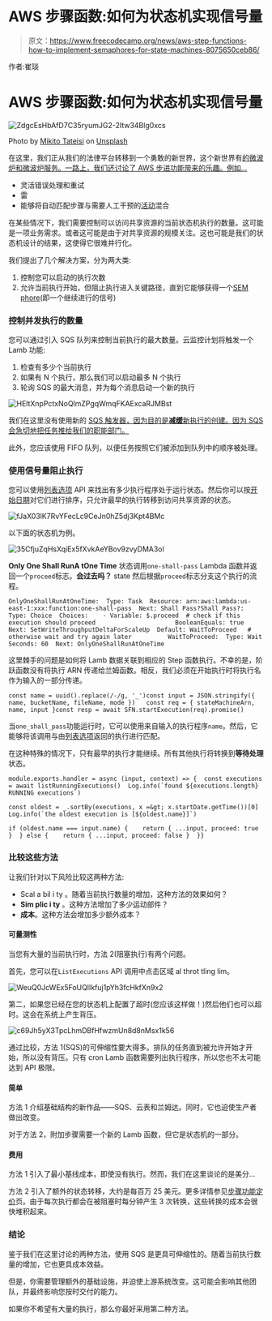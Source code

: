 # AWS 步骤函数:如何为状态机实现信号量

> 原文：<https://www.freecodecamp.org/news/aws-step-functions-how-to-implement-semaphores-for-state-machines-8075650ceb86/>

作者:崔琰

# AWS 步骤函数:如何为状态机实现信号量

![ZdgcEsHbAfD7C35ryumJG2-2Itw34Blg0xcs](img/ed3cb9505ddf40bf063e32fe7b6468cd.png)

Photo by [Mikito Tateisi](https://unsplash.com/photos/bJhT_8nbUA0?utm_source=unsplash&utm_medium=referral&utm_content=creditCopyText) on [Unsplash](https://unsplash.com/search/photos/steps?utm_source=unsplash&utm_medium=referral&utm_content=creditCopyText)

在这里，我们正从我们的法律平台转移到一个勇敢的新世界，这个新世界有[的微波炉和微波炉服务。一路上，我们还讨论了 AWS 步进功能带来的乐趣。例如…](https://micro-frontends.org/)

*   灵活错误处理和重试
*   雷
*   能够将自动匹配步骤与需要人工干预的[活动](https://docs.aws.amazon.com/step-functions/latest/dg/concepts-activities.html)混合

在某些情况下，我们需要控制可以访问共享资源的当前状态机执行的数量。这可能是一项业务需求。或者这可能是由于对共享资源的规模关注。这也可能是我们的状态机设计的结果，这使得它很难并行化。

我们提出了几个解决方案，分为两大类:

1.  控制您可以启动的执行次数
2.  允许当前执行开始，但阻止执行进入关键路径，直到它能够获得一个[SEM phore](https://en.wikipedia.org/wiki/Semaphore_%28programming%29)(即一个继续进行的信号)

### 控制并发执行的数量

您可以通过引入 SQS 队列来控制当前执行的最大数量。云监控计划将触发一个 Lamb 功能:

1.  检查有多少个当前执行
2.  如果有 N 个执行，那么我们可以启动最多 N 个执行
3.  轮询 SQS 的最大消息，并为每个消息启动一个新的执行

![HEltXnpPctxNoQlmZPgqWmqFKAExcaRJMBst](img/e4b6d24f40b1d1bf1e931fe08167afeb.png)

我们在这里没有使用新的 [SQS 触发器，因为目的是**减缓**新执行的创建。因为 SQS 会急切地把任务推给我们的职能部门。](https://aws.amazon.com/blogs/aws/aws-lambda-adds-amazon-simple-queue-service-to-supported-event-sources/)

此外，您应该使用 FIFO 队列，以便任务按照它们被添加到队列中的顺序被处理。

### 使用信号量阻止执行

您可以使用[列表选项](https://docs.aws.amazon.com/step-functions/latest/apireference/API_ListExecutions.html) API 来找出有多少执行程序处于运行状态。然后你可以按[开始日期](https://docs.aws.amazon.com/step-functions/latest/apireference/API_ExecutionListItem.html#StepFunctions-Type-ExecutionListItem-startDate)对它们进行排序，只允许最早的执行转移到访问共享资源的状态。

![fJaX03lK7RvYFecLc9CeJn0hZ5dj3Kpt4BMc](img/8faec0a604fc63567c3179aa10694fc7.png)

以下面的状态机为例。

![35CfjuZqHsXqiEx5fXvkAeYBov9zvyDMA3ol](img/d1271bcc272aed466ee50db33cc178d8.png)

**Only One Shall RunA tOne Time** 状态调用`one-shall-pass` Lambda 函数并返回一个`proceed`标志。**会过去吗？** state 然后根据`proceed`标志分支这个执行的流程。

```
OnlyOneShallRunAtOneTime:  Type: Task  Resource: arn:aws:lambda:us-east-1:xxx:function:one-shall-pass  Next: Shall Pass?Shall Pass?:  Type: Choice  Choices:    - Variable: $.proceed  # check if this execution should proceed                      BooleanEquals: true      Next: SetWriteThroughputDeltaForScaleUp  Default: WaitToProceed   # otherwise wait and try again later          WaitToProceed:  Type: Wait  Seconds: 60  Next: OnlyOneShallRunAtOneTime
```

这里棘手的问题是如何将 Lamb 数据关联到相应的 Step 函数执行。不幸的是，阶跃函数没有将执行 ARN 传递给兰姆函数。相反，我们必须在开始执行时将执行名作为输入的一部分传递。

```
const name = uuid().replace(/-/g, '_')const input = JSON.stringify({ name, bucketName, fileName, mode })   const req = { stateMachineArn, name, input }const resp = await SFN.startExecution(req).promise()
```

当`one_shall_pass`功能运行时，它可以使用来自输入的执行程序`name`。然后，它能够将该调用与由[列表选项](https://docs.aws.amazon.com/step-functions/latest/apireference/API_ListExecutions.html)返回的执行进行匹配。

在这种特殊的情况下，只有最早的执行才能继续。所有其他执行将转换到**等待处理**状态。

```
module.exports.handler = async (input, context) => {  const executions = await listRunningExecutions()  Log.info(`found ${executions.length} RUNNING executions`)
```

```
const oldest = _.sortBy(executions, x =&gt; x.startDate.getTime())[0]       Log.info(`the oldest execution is [${oldest.name}]`)
```

```
if (oldest.name === input.name) {    return { ...input, proceed: true }  } else {    return { ...input, proceed: false }  }}
```

### 比较这些方法

让我们针对以下风险比较这两种方法:

*   Scal a bil i ty 。随着当前执行数量的增加，这种方法的效果如何？
*   **Sim plic i ty** 。这种方法增加了多少运动部件？
*   **成本**。这种方法会增加多少额外成本？

#### 可量测性

当您有大量的当前执行时，方法 2(阻塞执行)有两个问题。

首先，您可以在`ListExecutions` API 调用中点击区域 al throt tling lim。

![WeuQ0JcWEx5FoUQlIkfuj1pYh3fcHkfXn9x2](img/396b4e81f370d8c7f4d41c3e81a94bb6.png)

第二，如果您已经在您的状态机上配置了超时(您应该这样做！)然后他们也可以超时。这会在系统上产生背压。

![c69Jh5yX3TpcLhmDBfHfwzmUn8d8nMsx1k56](img/929ede7e7ce9a960678ddede84809d6d.png)

通过比较，方法 1(SQS)的可伸缩性要大得多。排队的任务直到被允许开始才开始，所以没有背压。只有 cron Lamb 函数需要列出执行程序，所以您也不太可能达到 API 极限。

#### 简单

方法 1 介绍基础结构的新作品——SQS、云表和兰姆达。同时，它也迫使生产者做出改变。

对于方法 2，附加步骤需要一个新的 Lamb 函数，但它是状态机的一部分。

#### 费用

方法 1 引入了最小基线成本，即使没有执行。然而，我们在这里谈论的是美分…

方法 2 引入了额外的状态转移，大约是每百万 25 美元。更多详情参见[步骤功能定价](https://aws.amazon.com/step-functions/pricing/)页。由于每次执行都会在被阻塞时每分钟产生 3 次转换，这些转换的成本会很快堆积起来。

### 结论

鉴于我们在这里讨论的两种方法，使用 SQS 是更具可伸缩性的。随着当前执行数量的增加，它也更具成本效益。

但是，你需要管理额外的基础设施，并迫使上游系统改变。这可能会影响其他团队，并最终影响您按时交付的能力。

如果你不希望有大量的执行，那么你最好采用第二种方法。